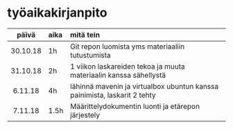 # työaikakirjanpito

| päivä | aika | mitä tein  |
| :----:|:-----| :-----|
| 30.10.18|1h|Git repon luomista yms materiaaliin tutustumista|
|31.10.18|2h|1 viikon laskareiden tekoa ja muuta materiaalin kanssa sähellystä|
|6.11.18|4h |lähinnä mavenin ja virtualbox ubuntun kanssa painimista, laskarit 2 tehty|
|7.11.18|1.5h| Määrittelydokumentin luonti ja etärepon järjestely|
